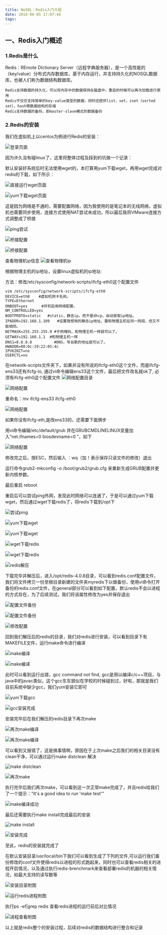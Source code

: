 ```yaml
---
title: NoSQL：Redis入门介绍
date: 2018-06-05 17:07:44
tags:
---
```

## 一、Redis入门概述
### 1.Redis是什么
Redis：REmote DIctionary Server（远程字典服务器），是一个高性能的（key/value）分布式内存数据库，基于内存运行，并支持持久化的NOSQL数据库，也被人们称为数据结构数据库。

    Redis支持数据的持久化，可以将内存中的数据保持在磁盘中，重启的时候可以再次加载进行使用
    Redis不仅仅支持简单的key-value类型的数据，同时还提供list，set，zset（sorted set），hash等数据结构的存储
    Redis支持数据的备份，即master-slave模式的数据备份
### 2.Redis的安装
我们在虚拟机上以centos为例进行Redis的安装：

![登录页面](https://raw.githubusercontent.com/wiki/zhuifengcc/zhuifengcc.github.io/images/NoSQL/redis_1/2-1.png)

因为许久没有碰linux了，这里将整体过程及踩到的坑做一个记录：

默认安装好系统后时无法使用wget的，本打算用yum下载wget，再用wget完成对redis的下载，如下所示：

![直接运行wget页面](https://raw.githubusercontent.com/wiki/zhuifengcc/zhuifengcc.github.io/images/NoSQL/redis_1/2-2.png)

![yum下载wget页面](https://raw.githubusercontent.com/wiki/zhuifengcc/zhuifengcc.github.io/images/NoSQL/redis_1/2-3.png)

这是因为网络是不通的，需要配置网络，因为我使用的是笔记本的无线网络，虚拟机也需要同步使用，连接方式使用NAT尝试未成功，所以最后我将VMware连接方式调整成了桥接

![ping尝试](https://raw.githubusercontent.com/wiki/zhuifengcc/zhuifengcc.github.io/images/NoSQL/redis_1/2-4.png)

![桥接配置](https://raw.githubusercontent.com/wiki/zhuifengcc/zhuifengcc.github.io/images/NoSQL/redis_1/2-5.png)

![桥接配置](https://raw.githubusercontent.com/wiki/zhuifengcc/zhuifengcc.github.io/images/NoSQL/redis_1/2-6.png)

查看物理机ip信息
![查看物理机ip](https://raw.githubusercontent.com/wiki/zhuifengcc/zhuifengcc.github.io/images/NoSQL/redis_1/2-7.png)

根据物理主机的ip地址，设置linux虚拟机的ip地址:

方法：修改/etc/sysconfig/network-scripts/ifcfg-eth0这个配置文件

    vim /etc/sysconfig/network-scripts/ifcfg-eth0
    DEVICE=eth0    #虚拟机网卡名称。
    TYPE=Ethernet
    ONBOOT=yes　　   #开机启用网络配置。
    NM_CONTROLLED=yes
    BOOTPROTO=static   #static，静态ip，而不是dhcp，自动获取ip地址。
    IPADDR=192.168.1.109　　#设置我想用的静态ip地址，要和物理主机在同一网段，但又不能相同。
    NETMASK=255.255.255.0 #子网掩码，和物理主机一样就可以了。
    GETWAY=192.168.1.1  #和物理主机一样
    DNS1=8.8.8.8　　　　　　#DNS，写谷歌的地址就可以了。
    HWADDR=00:0c:29:22:05:4c
    IPV6INIT=no
    USERCTL=no  
在netwotk-scripts文件夹下，如果并没有所说的ifcfg-eth0这个文件，而是ifcfg-ens33还有ifcfg-lo, 通过vi命令编辑ens33这个文件，最后把文件改名就ok了, 必须有ifcfg-eth0这个配置文件
![网络配置目录](https://raw.githubusercontent.com/wiki/zhuifengcc/zhuifengcc.github.io/images/NoSQL/redis_1/2-8.png)

![网络配置](https://raw.githubusercontent.com/wiki/zhuifengcc/zhuifengcc.github.io/images/NoSQL/redis_1/2-9.png)

重命名：mv ifcfg-ens33 ifcfg-eth0

![网络配置](https://raw.githubusercontent.com/wiki/zhuifengcc/zhuifengcc.github.io/images/NoSQL/redis_1/2-10.png)

如果你没有ifcfg-eth,是改ens33的，还需要下面俩步

用vi命令编辑/etc/default/grub 并在GRUBCMDLINELINUX变量加入“net.ifnames=0 biosdevname=0 ”，如下

![网络配置](https://raw.githubusercontent.com/wiki/zhuifengcc/zhuifengcc.github.io/images/NoSQL/redis_1/2-11.png)

修改完之后，按ESC，然后输入 ：wq（加！表示保存只读文件的修改）退出

运行命令grub2-mkconfig -o /boot/grub2/grub.cfg 来重新生成GRUB配置并更新内核参数。

最后重启 reboot

重启后可以尝试ping外网，发现此时网络可以连通了，于是可以通过yum下载wget，然后通过wget下载redis了，将redis下载到/opt下

![尝试ping](https://raw.githubusercontent.com/wiki/zhuifengcc/zhuifengcc.github.io/images/NoSQL/redis_1/2-12.png)

![yum下载wget](https://raw.githubusercontent.com/wiki/zhuifengcc/zhuifengcc.github.io/images/NoSQL/redis_1/2-13.png)

![yum下载wget](https://raw.githubusercontent.com/wiki/zhuifengcc/zhuifengcc.github.io/images/NoSQL/redis_1/2-14.png)

![wget下载redis](https://raw.githubusercontent.com/wiki/zhuifengcc/zhuifengcc.github.io/images/NoSQL/redis_1/2-15.png)

![wget下载redis](https://raw.githubusercontent.com/wiki/zhuifengcc/zhuifengcc.github.io/images/NoSQL/redis_1/2-16.png)

![redis解压](https://raw.githubusercontent.com/wiki/zhuifengcc/zhuifengcc.github.io/images/NoSQL/redis_1/2-17.png)

下载完毕并解压后，进入/opt/redis-4.0.8目录，可以看到redis.conf配置文件，我们将文件拷贝一份至根目录新建的文件夹myredis下以做备份，使用vi命令打开备份的redis.conf文件，在general部分可以看到如下配置，默认redis不会以进程的方式存在，为了后续测试，我们将该属性修改为yes并保存退出

![配置文件备份](https://raw.githubusercontent.com/wiki/zhuifengcc/zhuifengcc.github.io/images/NoSQL/redis_1/2-18.png)

![配置文件备份](https://raw.githubusercontent.com/wiki/zhuifengcc/zhuifengcc.github.io/images/NoSQL/redis_1/2-19.png)

![修改配置](https://raw.githubusercontent.com/wiki/zhuifengcc/zhuifengcc.github.io/images/NoSQL/redis_1/2-20.png)

回到我们解压后的redis的目录，我们对redis进行安装，可以看到目录下有MAKEFILE文件，运行make命令进行编译

![make编译](https://raw.githubusercontent.com/wiki/zhuifengcc/zhuifengcc.github.io/images/NoSQL/redis_1/2-21.png)

![make编译](https://raw.githubusercontent.com/wiki/zhuifengcc/zhuifengcc.github.io/images/NoSQL/redis_1/2-22.png)

此时可以看到运行出错，gcc command not find, gcc是用以编译c/c++项目，与java中的javac类似，这个gcc东东貌似在学校的时候碰到过，好啦，那就是我们目前系统中缺少gcc，我们yum安装它即可

![yum下载gcc](https://raw.githubusercontent.com/wiki/zhuifengcc/zhuifengcc.github.io/images/NoSQL/redis_1/2-23.png)

![gcc安装完成](https://raw.githubusercontent.com/wiki/zhuifengcc/zhuifengcc.github.io/images/NoSQL/redis_1/2-24.png)

安装完毕后在我们解压的redis目录下再次make

![再次make编译](https://raw.githubusercontent.com/wiki/zhuifengcc/zhuifengcc.github.io/images/NoSQL/redis_1/2-25.png)

![再次make编译](https://raw.githubusercontent.com/wiki/zhuifengcc/zhuifengcc.github.io/images/NoSQL/redis_1/2-26.png)

可以看到又报错了，这是搞事情啊，原因在于上次make之后我们的相关目录没有clean干净，可以通过运行make distclean 解决

![make distclean](https://raw.githubusercontent.com/wiki/zhuifengcc/zhuifengcc.github.io/images/NoSQL/redis_1/2-27.png)

![再次make](https://raw.githubusercontent.com/wiki/zhuifengcc/zhuifengcc.github.io/images/NoSQL/redis_1/2-28.png)

执行完毕后我们再次make，可以看到这一次正常make完成了，并且redis给我们了一个提示："It's a good idea to run 'make test'"

![make编译成功](https://raw.githubusercontent.com/wiki/zhuifengcc/zhuifengcc.github.io/images/NoSQL/redis_1/2-29.png)

最后还需要执行make install完成最后的安装

![make install](https://raw.githubusercontent.com/wiki/zhuifengcc/zhuifengcc.github.io/images/NoSQL/redis_1/2-30.png)

![安装完成](https://raw.githubusercontent.com/wiki/zhuifengcc/zhuifengcc.github.io/images/NoSQL/redis_1/2-31.png)

至此，redis的安装就完成了

在默认安装目录/usr/local/bin下我们可以看到生成了下列的文件,可以运行我们备份修改的conf文件使得redis以进程的形式跑起来，同时也可以查看redis相关的进程开启情况，以及通过执行redis-brenchmark来查看部署redis的机器的相关情况，如最大支持的读写数等

![安装目录附图](https://raw.githubusercontent.com/wiki/zhuifengcc/zhuifengcc.github.io/images/NoSQL/redis_1/2-32.png)

![运行redis进程附图](https://raw.githubusercontent.com/wiki/zhuifengcc/zhuifengcc.github.io/images/NoSQL/redis_1/2-33.png)

执行ps -ef|grep redis 查看redis进程的运行前后对比情况

![进程查看附图](https://raw.githubusercontent.com/wiki/zhuifengcc/zhuifengcc.github.io/images/NoSQL/redis_1/2-34.png)

以上就是redis整个的安装过程，后续对redis的数据结构进行整合和记录
